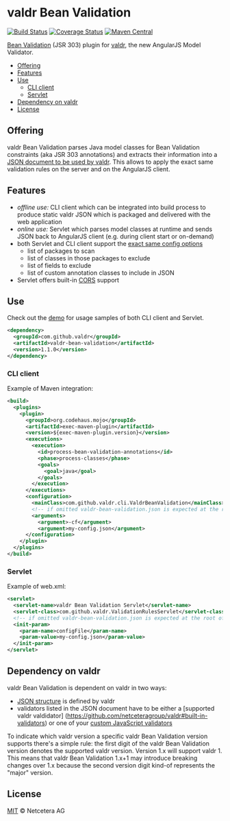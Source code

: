 # valdr Bean Validation

[![Build Status](https://travis-ci.org/netceteragroup/valdr-bean-validation.svg?branch=master)](https://travis-ci.org/netceteragroup/valdr-bean-validation)
[![Coverage Status](https://coveralls.io/repos/netceteragroup/valdr-bean-validation/badge.png?branch=master)](https://coveralls.io/r/netceteragroup/valdr-bean-validation?branch=master)
[![Maven Central](https://maven-badges.herokuapp.com/maven-central/com.github.valdr/valdr-bean-validation/badge.svg)](https://maven-badges.herokuapp.com/maven-central/com.github.valdr/valdr-bean-validation/)

[Bean Validation](http://beanvalidation.org/) (JSR 303) plugin for [valdr](https://github.com/netceteragroup/valdr),
the new AngularJS Model Validator.

<!-- START doctoc generated TOC please keep comment here to allow auto update -->
<!-- DON'T EDIT THIS SECTION, INSTEAD RE-RUN doctoc TO UPDATE -->
<!-- **Table of Contents**  *generated with [DocToc](http://doctoc.herokuapp.com/)*-->

  - [Offering](#offering)
  - [Features](#features)
  - [Use](#use)
    - [CLI client](#cli-client)
    - [Servlet](#servlet)
  - [Dependency on valdr](#dependency-on-valdr)
  - [License](#license)

<!-- END doctoc generated TOC please keep comment here to allow auto update -->
## Offering

valdr Bean Validation parses Java model classes for Bean Validation constraints (aka JSR 303 annotations)
and extracts their information into a [JSON document to be used by valdr](https://github.com/netceteragroup/valdr#constraints-json). This allows to apply the exact same
validation rules on the server and on the AngularJS client.

## Features

- _offline use:_ CLI client which can be integrated into build process to produce static valdr JSON which is packaged
and delivered with the web application
- _online use:_ Servlet which parses model classes at runtime and sends JSON back to AngularJS client (e.g. during
client start or on-demand)
- both Servlet and CLI client support the [exact same config options](https://github.com/netceteragroup/valdr-bean-validation/blob/master/valdr-bean-validation-demo/src/main/resources/valdr-bean-validation.json)
  - list of packages to scan
  - list of classes in those packages to exclude
  - list of fields to exclude
  - list of custom annotation classes to include in JSON
- Servlet offers built-in [CORS](http://en.wikipedia.org/wiki/Cross-origin_resource_sharing) support

## Use

Check out the [demo](valdr-bean-validation-demo) for usage samples of both CLI client and Servlet.

```xml
<dependency>
  <groupId>com.github.valdr</groupId>
  <artifactId>valdr-bean-validation</artifactId>
  <version>1.1.0</version>
</dependency>
```

### CLI client

Example of Maven integration:
```xml
<build>
  <plugins>
    <plugin>
      <groupId>org.codehaus.mojo</groupId>
      <artifactId>exec-maven-plugin</artifactId>
      <version>${exec-maven-plugin.version}</version>
      <executions>
        <execution>
          <id>process-bean-validation-annotations</id>
          <phase>process-classes</phase>
          <goals>
            <goal>java</goal>
          </goals>
        </execution>
      </executions>
      <configuration>
        <mainClass>com.github.valdr.cli.ValdrBeanValidation</mainClass>
        <!-- if omitted valdr-bean-validation.json is expected at the root of the class path -->
        <arguments>
          <argument>-cf</argument>
          <argument>my-config.json</argument>
      </configuration>
    </plugin>
  </plugins>
</build>
```

### Servlet

Example of web.xml:
```xml
<servlet>
  <servlet-name>valdr Bean Validation Servlet</servlet-name>
  <servlet-class>com.github.valdr.ValidationRulesServlet</servlet-class>
  <!-- if omitted valdr-bean-validation.json is expected at the root of the class path -->
  <init-param>
    <param-name>configFile</param-name>
    <param-value>my-config.json</param-value>
  </init-param>
</servlet>
```

## Dependency on valdr

valdr Bean Validation is dependent on valdr in two ways:

* [JSON structure](https://github.com/netceteragroup/valdr#constraints-json) is defined by valdr
* validators listed in the JSON document have to be either a [supported valdr valdidator]
(https://github.com/netceteragroup/valdr#built-in-validators) or one of your [custom JavaScript validators](https://github.com/netceteragroup/valdr#adding-custom-validators)

To indicate which valdr version a specific valdr Bean Validation version supports there's a simple rule: the first
digit of the valdr Bean Validation version denotes the supported valdr version. Version 1.x will support valdr 1.
This means that valdr Bean Validation 1.x+1 may introduce breaking changes over 1.x because the second version digit
kind-of represents the "major" version.


## License

[MIT](http://opensource.org/licenses/MIT) © Netcetera AG
